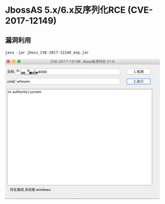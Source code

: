 # JbossAS 5.x/6.x反序列化RCE (CVE-2017-12149)

## 漏洞利用
`java -jar jboss_CVE-2017-12149_exp.jar`  

![images1](images/1.jpg)

